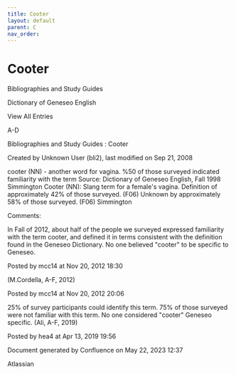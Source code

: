 ```yaml
---
title: Cooter
layout: default
parent: C
nav_order:
---
```


# Cooter

Bibliographies and Study Guides

Dictionary of Geneseo English

View All Entries

A-D

Bibliographies and Study Guides : Cooter

Created by  Unknown User (bli2), last modified on Sep 21, 2008

cooter (NN) - another word for vagina. %50 of those surveyed indicated familiarity with the term Source: Dictionary of Geneseo English, Fall 1998 Simmington Cooter (NN): Slang term for a female's vagina. Definition of approximately 42% of those surveyed. (F06) Unknown by approximately 58% of those surveyed. (F06) Simmington

Comments:

In Fall of 2012, about half of the people we surveyed expressed familiarity with the term cooter, and defined it in terms consistent with the definition found in the Geneseo Dictionary. No one believed &quot;cooter&quot; to be specific to Geneseo. 

Posted by mcc14 at Nov 20, 2012 18:30

(M.Cordella, A-F, 2012)

Posted by mcc14 at Nov 20, 2012 20:06

25% of survey participants could identify this term. 75% of those surveyed were not familiar with this term. No one considered &quot;cooter&quot; Geneseo specific. (Ali, A-F, 2019)

Posted by hea4 at Apr 13, 2019 19:56

Document generated by Confluence on May 22, 2023 12:37

Atlassian
